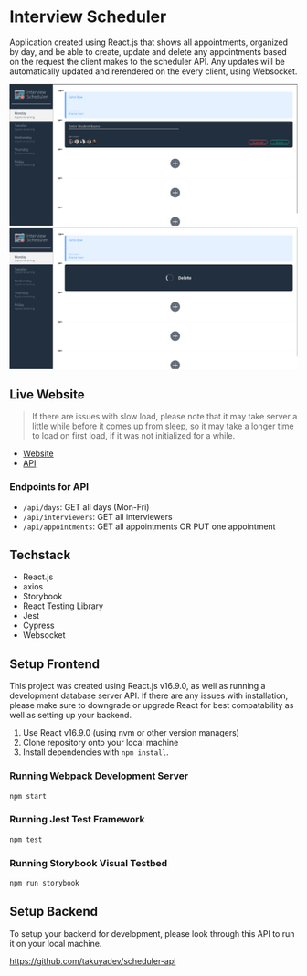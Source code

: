 # Interview Scheduler
Application created using React.js that shows all appointments, organized by day, and be able to create, update and delete any appointments based on the request the client makes to the scheduler API. Any updates will be automatically updated and rerendered on the every client, using Websocket.

!["Screenshot of homepage"](https://github.com/takuyadev/interview-scheduler/blob/master/docs/homepage.png?raw=true)
!["Screenshot of deleting process"](https://github.com/takuyadev/interview-scheduler/blob/master/docs/homepage_delete.png?raw=true)

## Live Website
> If there are issues with slow load, please note that it may take server a little while before it comes up from sleep, so it may take a longer time to load on first load, if it was not initialized for a while.

- [Website](https://interviewer-scheduler.netlify.app/)
- [API](https://scheduler-api-production-cd67.up.railway.app/)

### Endpoints for API
- `/api/days`: GET all days (Mon-Fri)
- `/api/interviewers`: GET all interviewers
- `/api/appointments`: GET all appointments OR PUT one appointment

## Techstack
- React.js
- axios
- Storybook
- React Testing Library
- Jest
- Cypress
- Websocket

## Setup Frontend
This project was created using React.js v16.9.0, as well as running a development database server API. If there are any issues with installation, please make sure to downgrade or upgrade React for best compatability as well as setting up your backend.

1. Use React v16.9.0 (using nvm or other version managers)
2. Clone repository onto your local machine
3. Install dependencies with `npm install`.

### Running Webpack Development Server

```sh
npm start
```

### Running Jest Test Framework

```sh
npm test
```

### Running Storybook Visual Testbed

```sh
npm run storybook
```

## Setup Backend
To setup your backend for development, please look through this API to run it on your local machine.

https://github.com/takuyadev/scheduler-api



